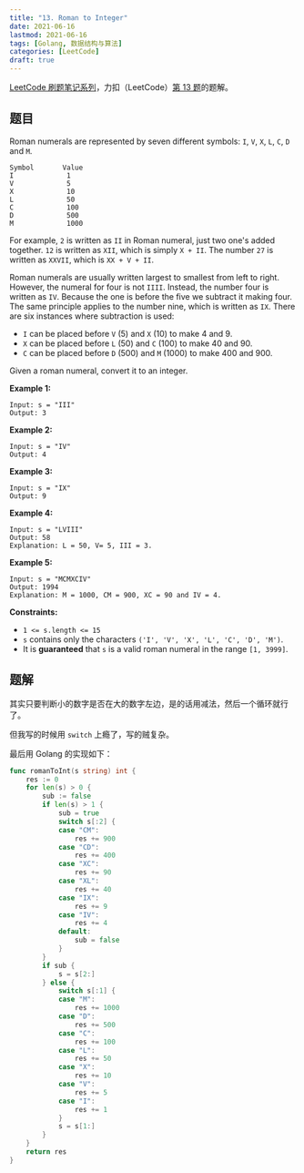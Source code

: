 ```yaml
---
title: "13. Roman to Integer"
date: 2021-06-16
lastmod: 2021-06-16
tags: [Golang, 数据结构与算法]
categories: [LeetCode]
draft: true
---
```


[LeetCode 刷题笔记系列](/posts/leetcode/leetcode)，力扣（LeetCode）[第 13 题](https://leetcode-cn.com/problems/roman-to-integer)的题解。

<!--more-->

## 题目

Roman numerals are represented by seven different symbols: `I`, `V`, `X`, `L`, `C`, `D` and `M`.

```text
Symbol       Value
I             1
V             5
X             10
L             50
C             100
D             500
M             1000
```

For example, `2` is written as `II` in Roman numeral, just two one's added together. `12` is written as `XII`, which is simply `X + II`. The number `27` is written as `XXVII`, which is `XX + V + II`.

Roman numerals are usually written largest to smallest from left to right. However, the numeral for four is not `IIII`. Instead, the number four is written as `IV`. Because the one is before the five we subtract it making four. The same principle applies to the number nine, which is written as `IX`. There are six instances where subtraction is used:

- `I` can be placed before `V` (5) and `X` (10) to make 4 and 9.
- `X` can be placed before `L` (50) and `C` (100) to make 40 and 90.
- `C` can be placed before `D` (500) and `M` (1000) to make 400 and 900.

Given a roman numeral, convert it to an integer.

**Example 1:**

```text
Input: s = "III"
Output: 3
```

**Example 2:**

```text
Input: s = "IV"
Output: 4
```

**Example 3:**

```text
Input: s = "IX"
Output: 9
```

**Example 4:**

```text
Input: s = "LVIII"
Output: 58
Explanation: L = 50, V= 5, III = 3.
```

**Example 5:**

```text
Input: s = "MCMXCIV"
Output: 1994
Explanation: M = 1000, CM = 900, XC = 90 and IV = 4.
```

**Constraints:**

- `1 <= s.length <= 15`
- `s` contains only the characters `('I', 'V', 'X', 'L', 'C', 'D', 'M')`.
- It is **guaranteed** that `s` is a valid roman numeral in the range `[1, 3999]`.

## 题解

其实只要判断小的数字是否在大的数字左边，是的话用减法，然后一个循环就行了。

但我写的时候用 `switch` 上瘾了，写的贼复杂。

最后用 Golang 的实现如下：

```go
func romanToInt(s string) int {
    res := 0
    for len(s) > 0 {
        sub := false
        if len(s) > 1 {
            sub = true
            switch s[:2] {
            case "CM":
                res += 900
            case "CD":
                res += 400
            case "XC":
                res += 90
            case "XL":
                res += 40
            case "IX":
                res += 9
            case "IV":
                res += 4
            default:
                sub = false
            }
        }
        if sub {
            s = s[2:]
        } else {
            switch s[:1] {
            case "M":
                res += 1000
            case "D":
                res += 500
            case "C":
                res += 100
            case "L":
                res += 50
            case "X":
                res += 10
            case "V":
                res += 5
            case "I":
                res += 1
            }
            s = s[1:]
        }
    }
    return res
}
```
